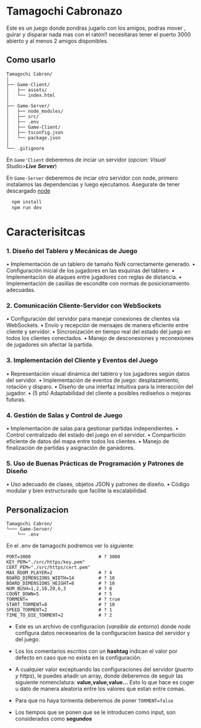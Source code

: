 # Tamagochi Cabronazo
Este es un juego donde pondras jugarlo con los amigos, podras mover , guirar y disparar nada mas con el ratón!!
necesitaras tener el puerto 3000 abierto y al menos 2 amigos disponibles.

## Como usarlo

```
Tamagochi Cabron/
│
├── Game-Client/
│   ├── assets/
│   └── index.html
│
├── Game-Server/
│   ├── node_modules/
│   ├── src/
│   ├── .env
│   ├── Game-Client/
│   ├── tsconfig.json
│   └── package.json
│ 
└── .gitignore
```

En `Game'Client` deberemos de inciar un servidor (*opcion: Visual Studio>**Live Server***)

En `Game-Server` deberemos de inciar otro servidor con node, primero instalamos las dependencias y luego ejecutamos.
Asegurate de tener descargado [node](https://nodejs.org/es/download)

```bash
  npm install
  npm run dev
```

# Caracterisitcas

### 1. Diseño del Tablero y Mecánicas de Juego
  • Implementación de un tablero de tamaño NxN correctamente generado.
  • Configuración inicial de los jugadores en las esquinas del tablero.
  • Implementación de ataques entre jugadores con reglas de distancia.
  • Implementación de casillas de escondite con normas de posicionamiento
  adecuadas.

### 2. Comunicación Cliente-Servidor con WebSockets
  • Configuración del servidor para manejar conexiones de clientes vía WebSockets.
  • Envío y recepción de mensajes de manera eficiente entre cliente y servidor.
  • Sincronización en tiempo real del estado del juego en todos los clientes
  conectados.
  • Manejo de desconexiones y reconexiones de jugadores sin afectar la partida.

### 3. Implementación del Cliente y Eventos del Juego
  • Representación visual dinámica del tablero y los jugadores según datos del servidor.
  • Implementación de eventos de juego: desplazamiento, rotación y disparo.
  • Diseño de una interfaz intuitiva para la interacción del jugador.
  • (5 pts) Adaptabilidad del cliente a posibles rediseños o mejoras futuras.

### 4. Gestión de Salas y Control de Juego
  • Implementación de salas para gestionar partidas independientes.
  • Control centralizado del estado del juego en el servidor.
  • Compartición eficiente de datos del mapa entre todos los clientes.
  • Manejo de finalización de partidas y asignación de ganadores.

### 5. Uso de Buenas Prácticas de Programación y Patrones de Diseño 
  • Uso adecuado de clases, objetos JSON y patrones de diseño.
  • Código modular y bien estructurado que facilite la escalabilidad.

## Personalizacion
```
Tamagochi Cabron/
└─── Game-Server/
    └── .env
```
En el .env de tamagochi podremos ver lo siguiente:
```
PORT=3000                         # ? 3000
KEY_PEM="./src/https/key.pem"
CERT_PEM="./src/https/cert.pem"
MAX_ROOM_PLAYER=2                 # ? 4
BOARD_DIMENSIONS_WIDTH=14         # ? 10
BOARD_DIMENSIONS_HEIGHT=8         # ? 10
NUM_BUSH=1,2,10,20,6,3            # ? 8
COUNT_DOWN=5                      # ? 5
TORMENT=                          # ? true
START_TORMENT=8                   # ? 10
SPEED_TORMENT=2                   # ? 1
TIME_TO_DIE_TORMENT=2             # ? 2
```

- Este es un archivo de configuracion (*varaible de entorno*) donde *node* configura datos necesearios de la configuracion basica del servidor y del juego.

- Los los comentarios escritos con un **hashtag** indican el valor por defecto en caso que no exista en la configuración.

- A cualquier valor exceptuando las configuraciones del servidor (*puerto y https*), le puedes añadir un array, donde deberemos de seguir las siguiente nomenclatura: **value,value,value...**  Esto lo que hace es coger u dato de manera aleatoria entre los valores que estan entre comas.

- Para que no haya tormenta deberemos de poner `TORMENT=false`

- Los tiempos que se ponen que se le introducen como input, son considerados como **segundos** 

